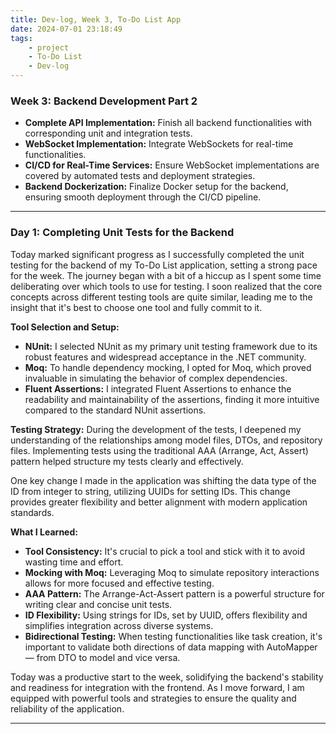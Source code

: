 ```yaml
---
title: Dev-log, Week 3, To-Do List App
date: 2024-07-01 23:18:49
tags:
    - project
    - To-Do List
    - Dev-log
---
```


### Week 3: Backend Development Part 2

-   **Complete API Implementation:** Finish all backend functionalities with corresponding unit and integration tests.
-   **WebSocket Implementation:** Integrate WebSockets for real-time functionalities.
-   **CI/CD for Real-Time Services:** Ensure WebSocket implementations are covered by automated tests and deployment strategies.
-   **Backend Dockerization:** Finalize Docker setup for the backend, ensuring smooth deployment through the CI/CD pipeline.

---

### Day 1: Completing Unit Tests for the Backend

Today marked significant progress as I successfully completed the unit testing for the backend of my To-Do List application, setting a strong pace for the week. The journey began with a bit of a hiccup as I spent some time deliberating over which tools to use for testing. I soon realized that the core concepts across different testing tools are quite similar, leading me to the insight that it's best to choose one tool and fully commit to it.

**Tool Selection and Setup:**

-   **NUnit:** I selected NUnit as my primary unit testing framework due to its robust features and widespread acceptance in the .NET community.
-   **Moq:** To handle dependency mocking, I opted for Moq, which proved invaluable in simulating the behavior of complex dependencies.
-   **Fluent Assertions:** I integrated Fluent Assertions to enhance the readability and maintainability of the assertions, finding it more intuitive compared to the standard NUnit assertions.

**Testing Strategy:**
During the development of the tests, I deepened my understanding of the relationships among model files, DTOs, and repository files. Implementing tests using the traditional AAA (Arrange, Act, Assert) pattern helped structure my tests clearly and effectively.

One key change I made in the application was shifting the data type of the ID from integer to string, utilizing UUIDs for setting IDs. This change provides greater flexibility and better alignment with modern application standards.

**What I Learned:**

-   **Tool Consistency:** It's crucial to pick a tool and stick with it to avoid wasting time and effort.
-   **Mocking with Moq:** Leveraging Moq to simulate repository interactions allows for more focused and effective testing.
-   **AAA Pattern:** The Arrange-Act-Assert pattern is a powerful structure for writing clear and concise unit tests.
-   **ID Flexibility:** Using strings for IDs, set by UUID, offers flexibility and simplifies integration across diverse systems.
-   **Bidirectional Testing:** When testing functionalities like task creation, it's important to validate both directions of data mapping with AutoMapper — from DTO to model and vice versa.

Today was a productive start to the week, solidifying the backend's stability and readiness for integration with the frontend. As I move forward, I am equipped with powerful tools and strategies to ensure the quality and reliability of the application.

---
